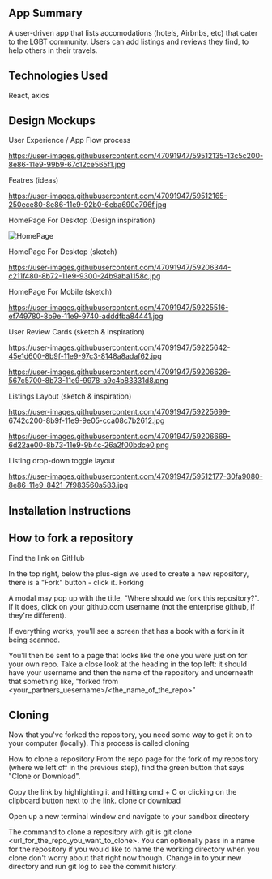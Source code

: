 ## App Summary

A user-driven app that lists accomodations (hotels, Airbnbs, etc) that cater to the LGBT community. Users can add listings and reviews they find, to help others in their travels.


## Technologies Used

React, axios


## Design Mockups

User Experience / App Flow process

https://user-images.githubusercontent.com/47091947/59512135-13c5c200-8e86-11e9-99b9-67c12ce565f1.jpg

Featres (ideas)

https://user-images.githubusercontent.com/47091947/59512165-250ece80-8e86-11e9-92b0-6eba690e796f.jpg



HomePage For Desktop (Design inspiration)

![HomePage](https://user-images.githubusercontent.com/47091947/59206105-3d26db00-8b72-11e9-80ed-06206e01e742.png)

HomePage For Desktop (sketch)

https://user-images.githubusercontent.com/47091947/59206344-c211f480-8b72-11e9-9300-24b9aba1158c.jpg

HomePage For Mobile (sketch)

https://user-images.githubusercontent.com/47091947/59225516-ef749780-8b9e-11e9-9740-adddfba84441.jpg


User Review Cards (sketch & inspiration)

https://user-images.githubusercontent.com/47091947/59225642-45e1d600-8b9f-11e9-97c3-8148a8adaf62.jpg

https://user-images.githubusercontent.com/47091947/59206626-567c5700-8b73-11e9-9978-a9c4b83331d8.png

Listings Layout (sketch & inspiration)

https://user-images.githubusercontent.com/47091947/59225699-6742c200-8b9f-11e9-9e05-cca08c7b2612.jpg

https://user-images.githubusercontent.com/47091947/59206669-6d22ae00-8b73-11e9-9b4c-26a2f00bdce0.png


Listing drop-down toggle layout

https://user-images.githubusercontent.com/47091947/59512177-30fa9080-8e86-11e9-8421-7f983560a583.jpg




## Installation Instructions

## How to fork a repository

Find the link on GitHub

In the top right, below the plus-sign we used to create a new repository, there is a "Fork" button - click it. Forking

A modal may pop up with the title, "Where should we fork this repository?". If it does, click on your github.com username (not the enterprise github, if they're different).

If everything works, you'll see a screen that has a book with a fork in it being scanned.

You'll then be sent to a page that looks like the one you were just on for your own repo. Take a close look at the heading in the top left: it should have your username and then the name of the repository and underneath that something like, "forked from <your_partners_uesername>/<the_name_of_the_repo>"

## Cloning

Now that you've forked the repository, you need some way to get it on to your computer (locally). This process is called cloning

How to clone a repository From the repo page for the fork of my repository (where we left off in the previous step), find the green button that says "Clone or Download".

Copy the link by highlighting it and hitting cmd + C or clicking on the clipboard button next to the link. clone or download

Open up a new terminal window and navigate to your sandbox directory

The command to clone a repository with git is git clone <url_for_the_repo_you_want_to_clone>. You can optionally pass in a name for the repository if you would like to name the working directory when you clone don't worry about that right now though. Change in to your new directory and run git log to see the commit history.
